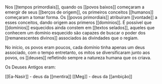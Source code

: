 Nos [[tempos primordiais]], quando os [[povos baixos]] começaram a emergir de seus [[berços de origem]], os primeiros conceitos [[humanos]] começaram a tomar forma. Os [[povos primordiais]] atribuiram [[vontade]] a esses conceitos, dando origem aos primeros [[domínios]].  É possível que [[domínios]] esquecidos ainda constem em [[textos selados]], aqueles que conhecem um domínio esquecido são capazes de buscar o poder dos [[remanescentes divinos]] associados às divindades que o regiam.

No início, os povos eram poucos, cada domínio tinha apenas um deus associado, com o tempo entretanto, os mitos se diversificaram junto aos povos, os [[deuses]] refletindo sempre a natureza humana que os criava.

Os Deuses Antigos eram:

[[Ea-Nasir]] - deus da [[mentira]]
[[Meg]] - deus da [[ambição]]
